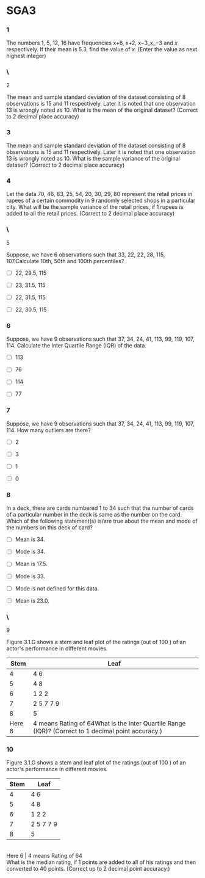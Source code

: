 # SGA3

### 1

The numbers 1, 5, 12, 16 have frequencies x+6, x+2, x−3_x_−3 and _x_ respectively. If their mean is 5.3, find the value of _x_. (Enter the value as next highest integer)

### \
2

The mean and sample standard deviation of the dataset consisting of 8 observations is 15 and 11 respectively. Later it is noted that one observation 13 is wrongly noted as 10. What is the mean of the original dataset? (Correct to 2 decimal place accuracy)

### 3

The mean and sample standard deviation of the dataset consisting of 8 observations is 15 and 11 respectively. Later it is noted that one observation 13 is wrongly noted as 10. What is the sample variance of the original dataset? (Correct to 2 decimal place accuracy)

### 4

Let the data 70, 46, 83, 25, 54, 20, 30, 29, 80 represent the retail prices in rupees of a certain commodity in 9 randomly selected shops in a particular city. What will be the sample variance of the retail prices, if 1 rupees is added to all the retail prices. (Correct to 2 decimal place accuracy)

### \
5

Suppose, we have 6 observations such that 33, 22, 22, 28, 115, 107.Calculate 10th, 50th and 100th percentiles?

- [ ] 22, 29.5, 115

- [ ] 23, 31.5, 115

- [ ] 22, 31.5, 115

- [ ] 22, 30.5, 115

### 6

Suppose, we have 9 observations such that 37, 34, 24, 41, 113, 99, 119, 107, 114. Calculate the Inter Quartile Range (IQR) of the data.

- [ ] 113

- [ ] 76

- [ ] 114

- [ ] 77

### 7

Suppose, we have 9 observations such that 37, 34, 24, 41, 113, 99, 119, 107, 114. How many outliers are there?

- [ ] 2

- [ ] 3

- [ ] 1

- [ ] 0

### 8

In a deck, there are cards numbered 1 to 34 such that the number of cards of a particular number in the deck is same as the number on the card. Which of the following statement(s) is/are true about the mean and mode of the numbers on this deck of card?

- [ ] Mean is 34.

- [ ] Mode is 34.

- [ ] Mean is 17.5.

- [ ] Mode is 33.

- [ ] Mode is not defined for this data.

- [ ] Mean is 23.0.

### \
9

Figure 3.1.G shows a stem and leaf plot of the ratings (out of 100 ) of an actor's performance in different movies.

| Stem | Leaf      |
|------|-----------|
| 4    | 4 6       |
| 5    | 4 8       |
| 6    | 1 2 2     |
| 7    | 2 5 7 7 9 |
| 8    | 5         |
Here 6 | 4 means Rating of 64What is the Inter Quartile Range (IQR)? (Correct to 1 decimal point accuracy.)

### 10

Figure 3.1.G shows a stem and leaf plot of the ratings (out of 100 ) of an actor's performance in different movies.

| Stem | Leaf      |
|------|-----------|
| 4    | 4 6       |
| 5    | 4 8       |
| 6    | 1 2 2     |
| 7    | 2 5 7 7 9 |
| 8    | 5         |
\
Here 6 | 4 means Rating of 64\
What is the median rating, if 1 points are added to all of his ratings and then converted to 40 points. (Correct up to 2 decimal point accuracy.)
